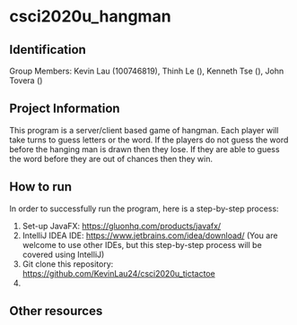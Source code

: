 # csci2020u_hangman

## Identification

Group Members: Kevin Lau (100746819), Thinh Le (), Kenneth Tse (), John Tovera () 

## Project Information
This program is a server/client based game of hangman. Each player will take turns to guess letters or the word. If the players do not guess the word before the hanging man is drawn then they lose. If they are able to guess the word before they are out of chances then they win.

## How to run
In order to successfully run the program, here is a step-by-step process:
1. Set-up JavaFX: https://gluonhq.com/products/javafx/
2. IntelliJ IDEA IDE: https://www.jetbrains.com/idea/download/ (You are welcome to use other IDEs, but this step-by-step process will be covered using IntelliJ)
3. Git clone this repository: https://github.com/KevinLau24/csci2020u_tictactoe
4. 

## Other resources

